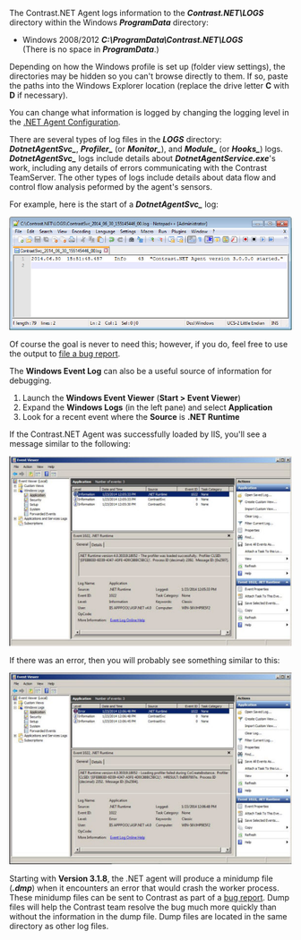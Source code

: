 <!--
title: "Getting .NET Agent Logs"
description: "Instructions on using .NET agent logs"
tags: "troubleshoot configuration logging agent .Net"
-->

The Contrast.NET Agent logs information to the ***Contrast.NET\LOGS*** directory within the Windows ***ProgramData*** directory:

* Windows 2008/2012 
    ***C:\ProgramData\Contrast.NET\LOGS*** <br>(There is no space in ***ProgramData***.)

Depending on how the Windows profile is set up (folder view settings), the directories may be hidden so you can't browse directly to them. If so, paste the paths into the Windows Explorer location (replace the drive letter **C** with **D** if necessary).

You can change what information is logged by changing the logging level in the [.NET Agent Configuration](installation-netconfig.html).

There are several types of log files in the ***LOGS*** directory: ***DotnetAgentSvc_***,  ***Profiler_*** (or ***Monitor_***), and ***Module_*** (or ***Hooks_***) logs. ***DotnetAgentSvc_*** logs include details about ***DotnetAgentService.exe***'s work, including any details of errors communicating with the Contrast TeamServer. The other types of logs include details about data flow and control flow analysis peformed by the agent's sensors.

For example, here is the start of a ***DotnetAgentSvc_*** log:

<a href="assets/images/KB3-e04_1.jpg" rel="lightbox" title="ContrastSvc_ Log"><img class="thumbnail" src="assets/images/KB3-e04_1.jpg"/></a>

Of course the goal is never to need this; however, if you do, feel free to use the output to [file a bug report](mailto:bugs@contrastsecurity.com).

The **Windows Event Log** can also be a useful source of information for debugging.

1. Launch the **Windows Event Viewer** (**Start > Event Viewer**)
2. Expand the **Windows Logs** (in the left pane) and select **Application**
3. Look for a recent event where the **Source** is **.NET Runtime**

If the Contrast.NET Agent was successfully loaded by IIS, you'll see a message similar to the following:

<a href="assets/images/KB3-e04_2.jpg" rel="lightbox" title="Success Message"><img class="thumbnail" src="assets/images/KB3-e04_2.jpg"/></a>

If there was an error, then you will probably see something similar to this:

<a href="assets/images/KB3-e04_3.jpg" rel="lightbox" title="Error Message"><img class="thumbnail" src="assets/images/KB3-e04_3.jpg"/></a>

Starting with **Version 3.1.8**, the .NET agent will produce a minidump file (***.dmp***) when it encounters an error that would crash the worker process. These minidump files can be sent to Contrast as part of a [bug report](mailto:bugs@contrastsecurity.com). Dump files will help the Contrast team resolve the bug much more quickly than without the information in the dump file. Dump files are located in the same directory as other log files.
